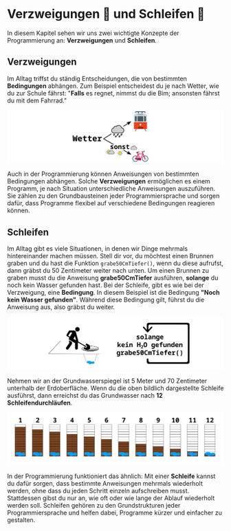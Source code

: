 # Verzweigungen 🌱 und Schleifen 🔁

In diesem Kapitel sehen wir uns zwei wichtigte Konzepte
der Programmierung an: **Verzweigungen** und **Schleifen**.

## Verzweigungen

Im Alltag triffst du ständig Entscheidungen, die von bestimmten **Bedingungen** abhängen. Zum Beispiel entscheidest du je nach Wetter, wie du zur Schule fährst: "**Falls** es regnet, nimmst du die Bim; ansonsten fährst du mit dem Fahrrad."

![Verzweigung Wetter](./images/verzweigung.png)

Auch in der Programmierung können Anweisungen von bestimmten Bedingungen abhängen.
Solche **Verzweigungen** ermöglichen es einem Programm, je nach Situation unterschiedliche Anweisungen auszuführen. Sie zählen zu den Grundbausteinen jeder Programmiersprache und sorgen dafür, dass Programme flexibel auf verschiedene Bedingungen reagieren können.


## Schleifen

Im Alltag gibt es viele Situationen, in denen wir Dinge mehrmals hintereinander machen müssen.
Stell dir vor, du möchtest einen Brunnen graben und du hast die Funktion `grabe50CmTiefer()`,
wenn du diese aufrufst, dann gräbst du 50 Zentimeter weiter nach unten.
Um einen Brunnen zu graben musst du die Anweisung **grabe50CmTiefer** ausführen,
**solange** du noch kein Wasser gefunden hast.
Bei der Schleife, gibt es wie bei der Verzweigung, eine **Bedingung**.
In diesem Beispiel ist die Bedingung **"Noch kein Wasser gefunden"**.
Während diese Bedingung gilt, führst du die Anweisung aus, also gräbst du weiter.

![Loop Brunnen](./images/loop.png)

Nehmen wir an der Grundwasserspiegel ist 5 Meter und 70 Zentimeter unterhalb der
Erdoberfläche. Wenn du die oben bildlich dargestellte Schleife ausführst,
dann erreichst du das Grundwasser nach **12 Schleifendurchläufen**.


![Graben Loop](./images/graben.png)


In der Programmierung funktioniert das ähnlich: Mit einer **Schleife** kannst du dafür sorgen, dass bestimmte Anweisungen mehrmals wiederholt werden,
ohne dass du jeden Schritt einzeln aufschreiben musst.
Stattdessen gibst du nur an, wie oft oder wie lange der Ablauf wiederholt werden soll.
Schleifen gehören zu den Grundstrukturen jeder Programmiersprache und helfen dabei, Programme kürzer und einfacher zu gestalten.

